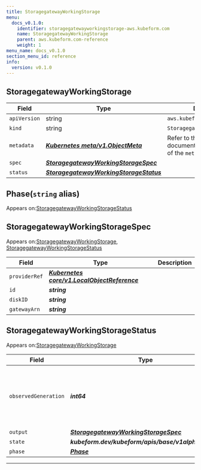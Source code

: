 ```yaml
---
title: StoragegatewayWorkingStorage
menu:
  docs_v0.1.0:
    identifier: storagegatewayworkingstorage-aws.kubeform.com
    name: StoragegatewayWorkingStorage
    parent: aws.kubeform.com-reference
    weight: 1
menu_name: docs_v0.1.0
section_menu_id: reference
info:
  version: v0.1.0
---
```


## StoragegatewayWorkingStorage
| Field | Type | Description |
| ------ | ----- | ----------- |
| `apiVersion` | string | `aws.kubeform.com/v1alpha1` |
|    `kind` | string | `StoragegatewayWorkingStorage` |
| `metadata` | ***[Kubernetes meta/v1.ObjectMeta](https://kubernetes.io/docs/reference/generated/kubernetes-api/v1.13/#objectmeta-v1-meta)***|Refer to the Kubernetes API documentation for the fields of the `metadata` field.|
| `spec` | ***[StoragegatewayWorkingStorageSpec](#storagegatewayworkingstoragespec)***||
| `status` | ***[StoragegatewayWorkingStorageStatus](#storagegatewayworkingstoragestatus)***||
## Phase(`string` alias)

Appears on:[StoragegatewayWorkingStorageStatus](#storagegatewayworkingstoragestatus)

## StoragegatewayWorkingStorageSpec

Appears on:[StoragegatewayWorkingStorage](#storagegatewayworkingstorage), [StoragegatewayWorkingStorageStatus](#storagegatewayworkingstoragestatus)

| Field | Type | Description |
| ------ | ----- | ----------- |
| `providerRef` | ***[Kubernetes core/v1.LocalObjectReference](https://kubernetes.io/docs/reference/generated/kubernetes-api/v1.13/#localobjectreference-v1-core)***||
| `id` | ***string***||
| `diskID` | ***string***||
| `gatewayArn` | ***string***||
## StoragegatewayWorkingStorageStatus

Appears on:[StoragegatewayWorkingStorage](#storagegatewayworkingstorage)

| Field | Type | Description |
| ------ | ----- | ----------- |
| `observedGeneration` | ***int64***| ***(Optional)*** Resource generation, which is updated on mutation by the API Server.|
| `output` | ***[StoragegatewayWorkingStorageSpec](#storagegatewayworkingstoragespec)***| ***(Optional)*** |
| `state` | ***kubeform.dev/kubeform/apis/base/v1alpha1.State***| ***(Optional)*** |
| `phase` | ***[Phase](#phase)***| ***(Optional)*** |
---
